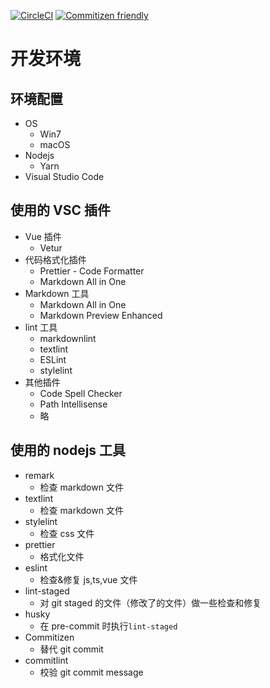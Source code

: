 [![CircleCI](https://circleci.com/gh/FuckDoctors/notes.svg?style=svg)](https://circleci.com/gh/FuckDoctors/notes)
[![Commitizen friendly](https://img.shields.io/badge/commitizen-friendly-brightgreen.svg)](http://commitizen.github.io/cz-cli/)

# 开发环境

## 环境配置

- OS
  - Win7
  - macOS
- Nodejs
  - Yarn
- Visual Studio Code

## 使用的 VSC 插件

- Vue 插件
  - Vetur
- 代码格式化插件
  - Prettier - Code Formatter
  - Markdown All in One
- Markdown 工具
  - Markdown All in One
  - Markdown Preview Enhanced
- lint 工具
  - markdownlint
  - textlint
  - ESLint
  - stylelint
- 其他插件
  - Code Spell Checker
  - Path Intellisense
  - 略

## 使用的 nodejs 工具

- remark
  - 检查 markdown 文件
- textlint
  - 检查 markdown 文件
- stylelint
  - 检查 css 文件
- prettier
  - 格式化文件
- eslint
  - 检查&修复 js,ts,vue 文件
- lint-staged
  - 对 git staged 的文件（修改了的文件）做一些检查和修复
- husky
  - 在 pre-commit 时执行`lint-staged`
- Commitizen
  - 替代 git commit
- commitlint
  - 校验 git commit message
